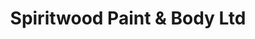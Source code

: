---
title: "Spiritwood Paint & Body Ltd"
url: /spiritwood/spiritwood-paint-and-body-ltd/
shop: car repair
---